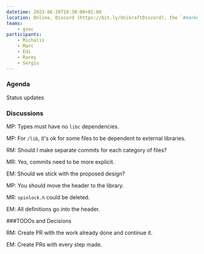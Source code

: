 ```yaml
---
datetime: 2023-06-20T10:30:00+02:00
location: Online, Discord (https://bit.ly/UnikraftDiscord), the `#monkey-business` voice channel
teams:
    - gsoc
participants:
    - Michalis
    - Marc
    - Edi
    - Rareș
    - Sergiu
---
```

    
### Agenda

Status updates

### Discussions

MP: Types must have no `libc` dependencies.

MP: For `/lib`, it's ok for some files to be dependent to external libraries.

RM: Should I make separate commits for each category of files?

MR: Yes, commits need to be more explicit.

EM: Should we stick with the proposed design?

MP: You should move the header to the library.

MR: `spinlock.h` could be deleted.

EM: All definitions go into the header.

###TODOs and Decisions

RM: Create PR with the work already done and continue it.

EM: Create PRs with every step made.